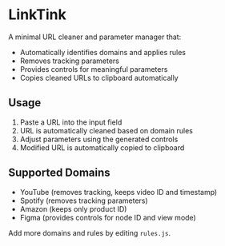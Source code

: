 # LinkTink

A minimal URL cleaner and parameter manager that:
- Automatically identifies domains and applies rules
- Removes tracking parameters
- Provides controls for meaningful parameters
- Copies cleaned URLs to clipboard automatically

## Usage

1. Paste a URL into the input field
2. URL is automatically cleaned based on domain rules
3. Adjust parameters using the generated controls
4. Modified URL is automatically copied to clipboard

## Supported Domains

- YouTube (removes tracking, keeps video ID and timestamp)
- Spotify (removes tracking parameters)
- Amazon (keeps only product ID)
- Figma (provides controls for node ID and view mode)

Add more domains and rules by editing `rules.js`.
